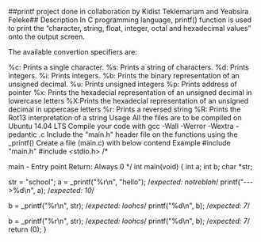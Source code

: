 ##printf project done in collaboration by Kidist Teklemariam and Yeabsira Feleke##
Description
In C programming language, printf() function is used to print the “character, string, float, integer, octal and hexadecimal values” onto the output screen.

The available convertion specifiers are:

%c: Prints a single character. %s: Prints a string of characters. %d: Prints integers. %i: Prints integers. %b: Prints the binary representation of an unsigned decimal. %u: Prints unsigned integers %p: Prints address of pointer %x: Prints the hexadecial representation of an unsigned decimal in lowercase letters %X:Prints the hexadecial representation of an unsigned decimal in uppercase letters %r: Prints a reversed string %R: Prints the Rot13 interpretation of a string Usage All the files are to be compiled on Ubuntu 14.04 LTS Compile your code with gcc -Wall -Werror -Wextra -pedantic .c Include the "main.h" header file on the functions using the _printf() Create a file (main.c) with below contend Example #include "main.h" #include <stdio.h> /*

main - Entry point
Return: Always 0 */
int main(void) { int a; int b; char *str;

str = "school";
a = _printf("%r\n", "hello"); /*expected: notrebloh*/
printf("--->%d\n", a); /*expected: 10*/

b = _printf("%r\n", str); /*expected: loohcs*/
printf("%d\n", b); /*expected: 7*/

b = _printf("%r\n", str); /*expected: loohcs*/
printf("%d\n", b); /*expected: 7*/
return (0);
}
